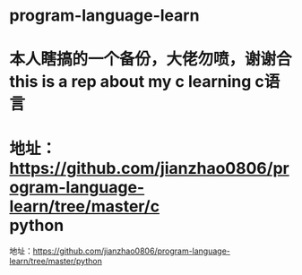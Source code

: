 # program-language-learn
本人瞎搞的一个备份，大佬勿喷，谢谢合<br>
this is a rep about my c  learning
c语言
======
地址：https://github.com/jianzhao0806/program-language-learn/tree/master/c<br>
python
======
地址：https://github.com/jianzhao0806/program-language-learn/tree/master/python

